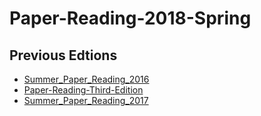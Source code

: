 # Paper-Reading-2018-Spring

## Previous Edtions
- [Summer_Paper_Reading_2016](https://github.com/rgtjf/Summer_Paper_Reading_2016)
- [Paper-Reading-Third-Edition](https://github.com/rgtjf/Paper-Reading-Third-Edition)
- [Summer_Paper_Reading_2017](https://github.com/rgtjf/Summer_Paper_Reading_2017)
